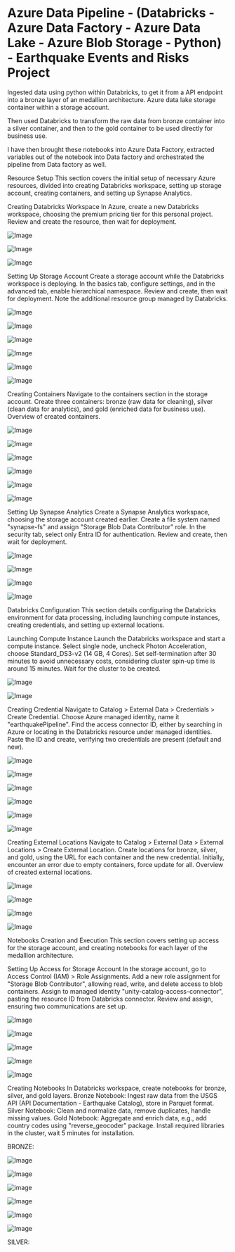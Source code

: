 # Azure Data Pipeline - (Databricks - Azure Data Factory - Azure Data Lake - Azure Blob Storage - Python) - Earthquake Events and Risks Project 



Ingested data using python within Databricks, to get it from a API endpoint into a bronze layer of an medallion architecture. 
Azure data lake storage container within a storage account. 



Then used Databricks to transform the raw data from bronze container into a silver container,
and then to the gold container to be used directly for business use. 



I have then brought these notebooks into Azure Data Factory, 
extracted variables out of the notebook into Data factory and orchestrated the pipeline from Data factory as well.




Resource Setup
This section covers the initial setup of necessary Azure resources, 
divided into creating Databricks workspace, 
setting up storage account, 
creating containers, 
and setting up Synapse Analytics.





Creating Databricks Workspace
In Azure, create a new Databricks workspace, 
choosing the premium pricing tier for this personal project.
Review and create the resource, 
then wait for deployment.



![Image](https://github.com/user-attachments/assets/5b999166-7e7e-4602-8194-310fdcafed36)

![Image](https://github.com/user-attachments/assets/49e62521-db0e-4377-b58c-be71438d3ab3)

![Image](https://github.com/user-attachments/assets/8d179614-9ae2-4c37-8ac0-d1c39252f4db)




Setting Up Storage Account
Create a storage account while the Databricks workspace is deploying.
In the basics tab, 
configure settings, 
and in the advanced tab, 
enable hierarchical namespace.
Review and create, 
then wait for deployment.
Note the additional resource group managed by Databricks.



![Image](https://github.com/user-attachments/assets/328ac9eb-8720-4e4f-ba8b-3de4cde5f9e6)


![Image](https://github.com/user-attachments/assets/9261e1fc-5ce7-4b80-ac34-abaf69b71920)


![Image](https://github.com/user-attachments/assets/d0cab7d0-5196-4970-bbf0-4d93fb9a7a47)


![Image](https://github.com/user-attachments/assets/25acdfc6-2028-4f5c-bbf2-50f64a1e64bb)


![Image](https://github.com/user-attachments/assets/a357434c-6182-443b-86e1-b78a3d3c4430)


![Image](https://github.com/user-attachments/assets/d31be78a-a5e3-4851-ade3-bb443995d67a)




Creating Containers
Navigate to the containers section in the storage account.
Create three containers: bronze (raw data for cleaning),
silver (clean data for analytics), 
and gold (enriched data for business use).
Overview of created containers.


![Image](https://github.com/user-attachments/assets/e691d321-92ed-4187-bbc8-3ae6d672c409)


![Image](https://github.com/user-attachments/assets/689e24ec-111b-4abd-81fb-7e79585e811b)


![Image](https://github.com/user-attachments/assets/fbdbda5d-0d96-494d-8fae-abed2e5e3efb)


![Image](https://github.com/user-attachments/assets/e4f1b067-a86a-40b4-8e74-3f6f7039d86c)


![Image](https://github.com/user-attachments/assets/589c257e-5147-41c5-aaeb-0925d425365a)

![Image](https://github.com/user-attachments/assets/e5075bc7-d6b1-483c-9fd6-6a2f6441569c)





Setting Up Synapse Analytics
Create a Synapse Analytics workspace, choosing the storage account created earlier.
Create a file system named "synapse-fs" and assign "Storage Blob Data Contributor" role.
In the security tab, select only Entra ID for authentication.
Review and create, then wait for deployment.


![Image](https://github.com/user-attachments/assets/29d081d1-82ee-41d0-b7d9-d4ee9d5f4811)


![Image](https://github.com/user-attachments/assets/778c0e50-7cd4-47e6-852a-f2abc8e3cabe)


![Image](https://github.com/user-attachments/assets/9ceb7368-0062-46d5-bc93-d3e5cd4fffd0)


![Image](https://github.com/user-attachments/assets/7a2c463e-8597-4175-b093-5ec55f338308)





Databricks Configuration
This section details configuring the Databricks environment for data processing, 
including launching compute instances,
creating credentials, 
and setting up external locations.

Launching Compute Instance
Launch the Databricks workspace and start a compute instance.
Select single node, uncheck Photon Acceleration, 
choose Standard_DS3-v2 (14 GB, 4 Cores).
Set self-termination after 30 minutes to avoid unnecessary costs, 
considering cluster spin-up time is around 15 minutes.
Wait for the cluster to be created.


![Image](https://github.com/user-attachments/assets/a75c4a61-f6a5-43ce-8ec7-fabbcee32e83)


![Image](https://github.com/user-attachments/assets/377e837d-afcd-450c-beaa-742649a336fb)





Creating Credential
Navigate to Catalog > External Data > Credentials > Create Credential.
Choose Azure managed identity, name it "earthquakePipeline".
Find the access connector ID,
either by searching in Azure or locating in the Databricks resource under managed identities.
Paste the ID and create, 
verifying two credentials are present (default and new).



![Image](https://github.com/user-attachments/assets/62c24448-aa7e-43d4-b7f4-c4d0b6c4f990)


![Image](https://github.com/user-attachments/assets/b31f0ac6-1c8b-4e3a-9ebd-9aa09f74e3a2)


![Image](https://github.com/user-attachments/assets/4109d8c1-548b-4e88-9a74-d3c7719deffc)

![Image](https://github.com/user-attachments/assets/63a8c115-02fb-4fca-8769-b87d910d65a5)


![Image](https://github.com/user-attachments/assets/8c11a6b9-c3bf-4dec-8aaf-0238e93fb018)


![Image](https://github.com/user-attachments/assets/be7b4ba8-799b-4948-83d4-0f27562b0a22)





Creating External Locations
Navigate to Catalog > External Data > External Locations > Create External Location.
Create locations for bronze, silver, and gold, 
using the URL for each container and the new credential.
Initially, encounter an error due to empty containers, 
force update for all.
Overview of created external locations.


![Image](https://github.com/user-attachments/assets/eb636944-642c-48ba-a9cb-19bf58cd11c1)


![Image](https://github.com/user-attachments/assets/99e02879-4cdb-46c8-98ed-3ee0614bcd56)


![Image](https://github.com/user-attachments/assets/d8c24306-32eb-40a0-bdaf-7c859f5738af)


![Image](https://github.com/user-attachments/assets/2a8f4105-4e18-40f8-8362-f25d659ac2d2)





Notebooks Creation and Execution
This section covers setting up access for the storage account, 
and creating notebooks for each layer of the medallion architecture.

Setting Up Access for Storage Account
In the storage account, go to Access Control (IAM) > Role Assignments.
Add a new role assignment for "Storage Blob Contributor", 
allowing read, write, and delete access to blob containers.
Assign to managed identity "unity-catalog-access-connector", 
pasting the resource ID from Databricks connector.
Review and assign, ensuring two communications are set up.



![Image](https://github.com/user-attachments/assets/afba8bf1-231b-4be8-bffb-01aef38c4ee5)


![Image](https://github.com/user-attachments/assets/fe610b1c-5389-47f5-8a99-82fd2eb433be)


![Image](https://github.com/user-attachments/assets/cad399ab-079e-4c82-8b1b-9a5c5d3f2a4e)


![Image](https://github.com/user-attachments/assets/2409bc66-7841-4b7f-abf9-02ad9380cd66)


![Image](https://github.com/user-attachments/assets/ee5652d4-5bc8-4422-b66f-84bf39cba827)




Creating Notebooks
In Databricks workspace, create notebooks for bronze, silver, and gold layers.
Bronze Notebook: Ingest raw data from the USGS API (API Documentation - Earthquake Catalog), 
store in Parquet format.
Silver Notebook: Clean and normalize data, remove duplicates, 
handle missing values.
Gold Notebook: Aggregate and enrich data, e.g., add country codes using "reverse_geocoder" package.
Install required libraries in the cluster, wait 5 minutes for installation.


BRONZE:

![Image](https://github.com/user-attachments/assets/3af5a4bb-173a-46f8-968f-bfd3cd9aaf0d)



![Image](https://github.com/user-attachments/assets/2fc96f8c-2837-4c3a-b584-42d906662601)



![image](https://github.com/user-attachments/assets/553c2d35-e80b-491d-a3f1-11a53ea9fc49)



![Image](https://github.com/user-attachments/assets/6b8b0a20-19d1-4972-bd13-cdc174ec2385)



![Image](https://github.com/user-attachments/assets/7df9238c-71f1-4259-815e-34caebd50aca)



![Image](https://github.com/user-attachments/assets/a77a39e5-a1ff-4f1b-9b1d-5b25893e70b5)




SILVER: 

